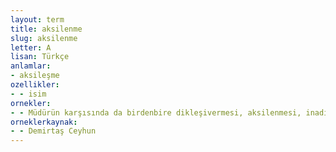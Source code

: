 ```yaml
---
layout: term
title: aksilenme
slug: aksilenme
letter: A
lisan: Türkçe
anlamlar:
- aksileşme
ozellikler:
- - isim
ornekler:
- - Müdürün karşısında da birdenbire dikleşivermesi, aksilenmesi, inadına inadına konuşması belki de bu yüzden.
orneklerkaynak:
- - Demirtaş Ceyhun
---
```

